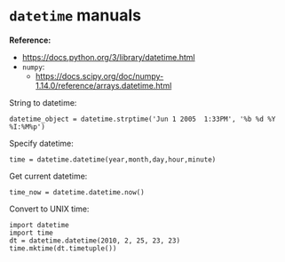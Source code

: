 # `datetime` manuals


**Reference:**
- https://docs.python.org/3/library/datetime.html
- `numpy`:
  - https://docs.scipy.org/doc/numpy-1.14.0/reference/arrays.datetime.html

String to datetime:

~~~~
datetime_object = datetime.strptime('Jun 1 2005  1:33PM', '%b %d %Y %I:%M%p')
~~~~


Specify datetime:

~~~~
time = datetime.datetime(year,month,day,hour,minute)
~~~~


Get current datetime:

~~~~
time_now = datetime.datetime.now()
~~~~


Convert to UNIX time:

~~~~
import datetime
import time
dt = datetime.datetime(2010, 2, 25, 23, 23)
time.mktime(dt.timetuple())
~~~~
